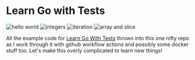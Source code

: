 # Learn Go with Tests
![hello world](https://github.com/toastynerd/learn-go-with-tests/actions/workflows/hello_world.yml/badge.svg)
![integers](https://github.com/toastynerd/learn-go-with-tests/actions/workflows/integers.yml/badge.svg)
![iteration](https://github.com/toastynerd/learn-go-with-tests/actions/workflows/iteration.yml/badge.svg)
![array and slice](https://github.com/toastynerd/learn-go-with-tests/actions/workflows/array_and_slice.yml/badge.svg)

All the example code for [Learn Go With Tests](https://quii.gitbook.io/learn-go-with-tests) thrown into this one nifty repo as I work through it with github workflow actions and possibly some docker stuff too. Let's make this overly complicated to learn new things!
